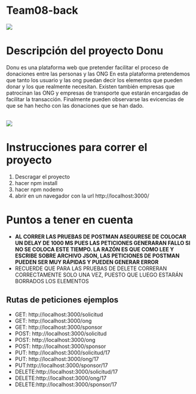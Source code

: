 # Team08-back
<img src="https://ssaenz11.github.io/images/donu.jpg">
<h1>Descripción del proyecto Donu</h1>
<p>Donu es una plataforma web que pretender facilitar el proceso de donaciones entre las personas y las ONG En esta plataforma pretendemos que tanto los usuario y las ong puedan decir los elementos que pueden donar y los que realmente necesitan. Existen también empresas que patrocinan las ONG y empresas de transporte que estarán encargadas de facilitar la transacción. Finalmente pueden observarse las evicencias de que se han hecho con las donaciones que se han dado.</p>
<br>
<img src="https://api.genmymodel.com/projects/_K1b0oD05EemQWcstM2zleA/diagrams/_K1b0oz05EemQWcstM2zleA/svg">

<h1>Instrucciones para correr el proyecto</h1>
<ol>
  <li >Descragar el proyecto </li>
  <li >hacer npm install </li>
  <li >hacer npm nodemo </li>
  <li >abrir en un navegador con la url http://localhost:3000/</li>
</ol>
<h1>Puntos a tener en cuenta</h1>
<ul>
  <li value="20"><strong>AL CORRER LAS PRUEBAS DE POSTMAN ASEGURESE DE COLOCAR UN DELAY DE 1000 MS PUES LAS PETICIONES GENERARAN FALLO SI NO SE COLOCA ESTE TIEMPO. LA RAZÓN ES QUE COMO LEE Y ESCRIBE SOBRE ARCHIVO JSON, LAS PETICIONES DE POSTMAN PUEDEN SER MUY RÁPIDAS Y PUEDEN GENERAR ERROR </strong></li>
  <li value="20">RECUERDE QUE PARA LAS PRUEBAS DE DELETE CORRERAN CORRECTAMENTE SOLO UNA VEZ, PUESTO QUE LUEGO ESTARÁN BORRADOS LOS ELEMENTOS</li>
</ul>

<h2>Rutas de peticiones ejemplos</h2>
<ul>
  <li > GET: http://localhost:3000/solicitud</li>
   <li >GET: http://localhost:3000/ong </li>
   <li >GET: http://localhost:3000/sponsor </li>
   <li >POST: http://localhost:3000/solicitud </li>
   <li >POST: http://localhost:3000/ong </li>
   <li >POST: http://localhost:3000/sponsor </li>
   <li >PUT: http://localhost:3000/solicitud/17 </li>
   <li >PUT: http://localhost:3000/ong/17 </li>
   <li >PUT:http://localhost:3000/sponsor/17 </li>
  <li >DELETE:http://localhost:3000/solicitud/17 </li>
  <li >DELETE:http://localhost:3000/ong/17 </li>
  <li >DELETE:http://localhost:3000/sponsor/17 </li>
 
 </ul>


